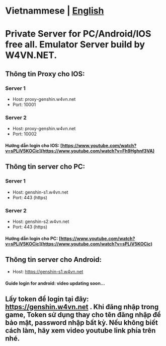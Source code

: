 # Vietnammese | [English](https://github.com/socbaysky/gs_public/blob/main/README_en.md)

# Private Server for PC/Android/IOS free all. Emulator Server build by W4VN.NET.

## Thông tin Proxy cho IOS:
### Server 1
- Host: proxy-genshin.w4vn.net
- Port: 10001
### Server 2
- Host: proxy-genshin.w4vn.net
- Port: 10002

#### Hướng dẫn login cho IOS: [https://www.youtube.com/watch?v=sPLiV5KOCic](https://www.youtube.com/watch?v=Fh9Hghnf3VA)

## Thông tin server cho PC:
### Server 1
- Host: genshin-s1.w4vn.net
- Port: 443 (https)
### Server 2
- Host: genshin-s2.w4vn.net
- Port: 443 (https)

#### Hướng dẫn login cho PC: [https://www.youtube.com/watch?v=sPLiV5KOCic](https://www.youtube.com/watch?v=sPLiV5KOCic)

## Thông tin server cho Android:
- Host: https://genshin-s1.w4vn.net

#### Guide login for android: video updating soon...

## Lấy token để login tại đây: https://genshin.w4vn.net . Khi đăng nhập trong game, Token sử dụng thay cho tên đăng nhập để bảo mật, password nhập bất kỳ. Nếu không biết cách làm, hãy xem video youtube link phía trên nhé.
